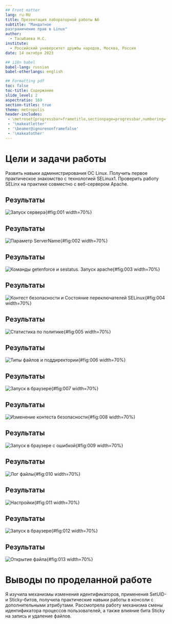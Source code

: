 ```yaml
---
## Front matter
lang: ru-RU
title: Презентация лабораторной работы №6
subtitle: "Мандатное
разграничение прав в Linux"
author:
  - Тасыбаева Н.С.
institute:
  - Российский университет дружбы народов, Москва, Россия
date: 14 октября 2023

## i18n babel
babel-lang: russian
babel-otherlangs: english

## Formatting pdf
toc: false
toc-title: Содержание
slide_level: 2
aspectratio: 169
section-titles: true
theme: metropolis
header-includes:
 - \metroset{progressbar=frametitle,sectionpage=progressbar,numbering=fraction}
 - '\makeatletter'
 - '\beamer@ignorenonframefalse'
 - '\makeatother'
---
```


# Цели и задачи работы


Развить навыки администрирования ОС Linux. Получить первое практическое знакомство с технологией SELinux1.
Проверить работу SELinx на практике совместно с веб-сервером
Apache.

## Результаты

![Запуск сервера](image/0.png){#fig:001 width=70%}

## Результаты

![Параметр ServerName](image/1.png){#fig:002 width=70%}

## Результаты

![Команды getenforce и sestatus. Запуск apache](image/1_2.png){#fig:003 width=70%}

## Результаты

![Контест безопасности и Cостояние переключателей SELinux](image/3_4.png){#fig:004 width=70%}

## Результаты

![Статистика по политике](image/5.png){#fig:005 width=70%}

## Результаты

![Типы файлов и поддиректории](image/6_10.png){#fig:006 width=70%}

## Результаты

![Запуск в браузере](image/11.png){#fig:007 width=70%}

## Результаты

![Изменение контеста безопасности](image/13.png){#fig:008 width=70%}

## Результаты

![Запуск в браузере с ошибкой](image/14.png){#fig:009 width=70%}

## Результаты

![Лог файлы](image/15_16.png){#fig:010 width=70%}

## Результаты

![Настройки](image/18_20.png){#fig:011 width=70%}

## Результаты

![Запуск в браузере](image/21.png){#fig:012 width=70%}

## Результаты

![Открытие файла](image/21_24.png){#fig:013 width=70%}

# Выводы по проделанной работе

Я изучила механизмы изменения идентификаторов, применения SetUID- и Sticky-битов, получила практические навыки работы в консоли с дополнительными атрибутами. Рассмотрела работу механизма смены идентификатора процессов пользователей, а также влияние бита Sticky на запись и удаление файлов.
